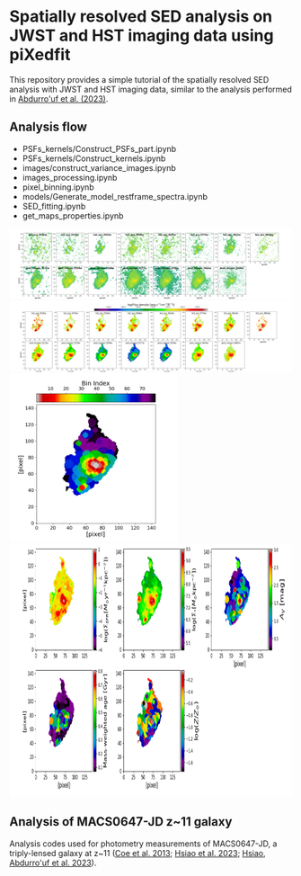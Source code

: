 # Spatially resolved SED analysis on JWST and HST imaging data using piXedfit 

This repository provides a simple tutorial of the spatially resolved SED analysis with JWST and HST imaging data, similar to the analysis performed in [Abdurro'uf et al. (2023)](https://ui.adsabs.harvard.edu/abs/2023arXiv230102209A/abstract). 

## Analysis flow
* PSFs_kernels/Construct_PSFs_part.ipynb
* PSFs_kernels/Construct_kernels.ipynb
* images/construct_variance_images.ipynb
* images_processing.ipynb
* pixel_binning.ipynb
* models/Generate_model_restframe_spectra.ipynb
* SED_fitting.ipynb
* get_maps_properties.ipynb

![image1](stamp_science_images.png)
![image1](maps_fluxes.png)
<img src="binmap_photo.png" width=300 height=300>
<img src="maps_properties.png" width=900 height=450>

## Analysis of MACS0647-JD z~11 galaxy

Analysis codes used for photometry measurements of MACS0647-JD, a triply-lensed galaxy at z~11 ([Coe et al. 2013](https://ui.adsabs.harvard.edu/abs/2013ApJ...762...32C/abstract); [Hsiao et al. 2023](https://ui.adsabs.harvard.edu/abs/2022arXiv221014123H/abstract); [Hsiao, Abdurro'uf et al. 2023](https://ui.adsabs.harvard.edu/abs/2023arXiv230503042H/abstract)).  
